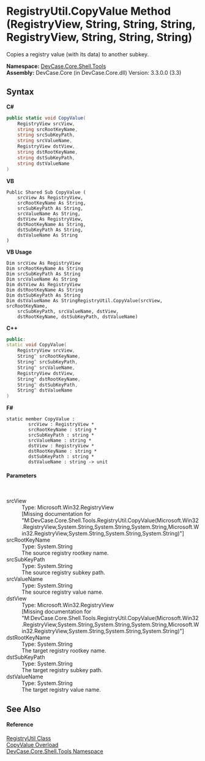 # RegistryUtil.CopyValue Method (RegistryView, String, String, String, RegistryView, String, String, String)
 

Copies a registry value (with its data) to another subkey.

**Namespace:**&nbsp;<a href="N_DevCase_Core_Shell_Tools">DevCase.Core.Shell.Tools</a><br />**Assembly:**&nbsp;DevCase.Core (in DevCase.Core.dll) Version: 3.3.0.0 (3.3)

## Syntax

**C#**<br />
``` C#
public static void CopyValue(
	RegistryView srcView,
	string srcRootKeyName,
	string srcSubKeyPath,
	string srcValueName,
	RegistryView dstView,
	string dstRootKeyName,
	string dstSubKeyPath,
	string dstValueName
)
```

**VB**<br />
``` VB
Public Shared Sub CopyValue ( 
	srcView As RegistryView,
	srcRootKeyName As String,
	srcSubKeyPath As String,
	srcValueName As String,
	dstView As RegistryView,
	dstRootKeyName As String,
	dstSubKeyPath As String,
	dstValueName As String
)
```

**VB Usage**<br />
``` VB Usage
Dim srcView As RegistryView
Dim srcRootKeyName As String
Dim srcSubKeyPath As String
Dim srcValueName As String
Dim dstView As RegistryView
Dim dstRootKeyName As String
Dim dstSubKeyPath As String
Dim dstValueName As StringRegistryUtil.CopyValue(srcView, srcRootKeyName, 
	srcSubKeyPath, srcValueName, dstView, 
	dstRootKeyName, dstSubKeyPath, dstValueName)
```

**C++**<br />
``` C++
public:
static void CopyValue(
	RegistryView srcView, 
	String^ srcRootKeyName, 
	String^ srcSubKeyPath, 
	String^ srcValueName, 
	RegistryView dstView, 
	String^ dstRootKeyName, 
	String^ dstSubKeyPath, 
	String^ dstValueName
)
```

**F#**<br />
``` F#
static member CopyValue : 
        srcView : RegistryView * 
        srcRootKeyName : string * 
        srcSubKeyPath : string * 
        srcValueName : string * 
        dstView : RegistryView * 
        dstRootKeyName : string * 
        dstSubKeyPath : string * 
        dstValueName : string -> unit 

```


#### Parameters
&nbsp;<dl><dt>srcView</dt><dd>Type: Microsoft.Win32.RegistryView<br />\[Missing <param name="srcView"/> documentation for "M:DevCase.Core.Shell.Tools.RegistryUtil.CopyValue(Microsoft.Win32.RegistryView,System.String,System.String,System.String,Microsoft.Win32.RegistryView,System.String,System.String,System.String)"\]</dd><dt>srcRootKeyName</dt><dd>Type: System.String<br />The source registry rootkey name.</dd><dt>srcSubKeyPath</dt><dd>Type: System.String<br />The source registry subkey path.</dd><dt>srcValueName</dt><dd>Type: System.String<br />The source registry value name.</dd><dt>dstView</dt><dd>Type: Microsoft.Win32.RegistryView<br />\[Missing <param name="dstView"/> documentation for "M:DevCase.Core.Shell.Tools.RegistryUtil.CopyValue(Microsoft.Win32.RegistryView,System.String,System.String,System.String,Microsoft.Win32.RegistryView,System.String,System.String,System.String)"\]</dd><dt>dstRootKeyName</dt><dd>Type: System.String<br />The target registry rootkey name.</dd><dt>dstSubKeyPath</dt><dd>Type: System.String<br />The target registry subkey path.</dd><dt>dstValueName</dt><dd>Type: System.String<br />The target registry value name.</dd></dl>

## See Also


#### Reference
<a href="T_DevCase_Core_Shell_Tools_RegistryUtil">RegistryUtil Class</a><br /><a href="Overload_DevCase_Core_Shell_Tools_RegistryUtil_CopyValue">CopyValue Overload</a><br /><a href="N_DevCase_Core_Shell_Tools">DevCase.Core.Shell.Tools Namespace</a><br />